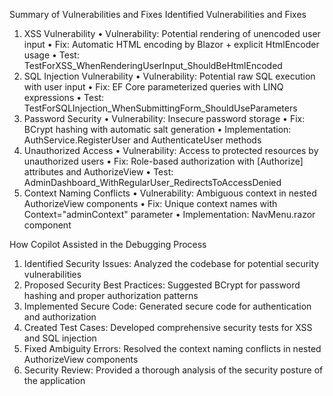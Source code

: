Summary of Vulnerabilities and Fixes
Identified Vulnerabilities and Fixes
1.	XSS Vulnerability
•	Vulnerability: Potential rendering of unencoded user input
•	Fix: Automatic HTML encoding by Blazor + explicit HtmlEncoder usage
•	Test: TestForXSS_WhenRenderingUserInput_ShouldBeHtmlEncoded
2.	SQL Injection Vulnerability
•	Vulnerability: Potential raw SQL execution with user input
•	Fix: EF Core parameterized queries with LINQ expressions
•	Test: TestForSQLInjection_WhenSubmittingForm_ShouldUseParameters
3.	Password Security
•	Vulnerability: Insecure password storage
•	Fix: BCrypt hashing with automatic salt generation
•	Implementation: AuthService.RegisterUser and AuthenticateUser methods
4.	Unauthorized Access
•	Vulnerability: Access to protected resources by unauthorized users
•	Fix: Role-based authorization with [Authorize] attributes and AuthorizeView
•	Test: AdminDashboard_WithRegularUser_RedirectsToAccessDenied
5.	Context Naming Conflicts
•	Vulnerability: Ambiguous context in nested AuthorizeView components
•	Fix: Unique context names with Context="adminContext" parameter
•	Implementation: NavMenu.razor component

How Copilot Assisted in the Debugging Process
1.	Identified Security Issues: Analyzed the codebase for potential security vulnerabilities
2.	Proposed Security Best Practices: Suggested BCrypt for password hashing and proper authorization patterns
3.	Implemented Secure Code: Generated secure code for authentication and authorization
4.	Created Test Cases: Developed comprehensive security tests for XSS and SQL injection
5.	Fixed Ambiguity Errors: Resolved the context naming conflicts in nested AuthorizeView components
6.	Security Review: Provided a thorough analysis of the security posture of the application
